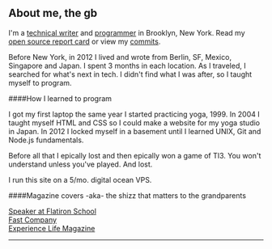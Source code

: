 About me, the gb
----------------

I'm a [technical writer](http://git.gwenbell.com) and [programmer](http://bitters.gwenbell.com) in Brooklyn, New York. Read my [open source report card](http://osrc.dfm.io/gwenbell) or view my [commits](https://github.com/gwenbell).

Before New York, in 2012 I lived and wrote from Berlin, SF, Mexico, Singapore and Japan. I spent 3 months in each location. As I traveled, I searched for what's next in tech. I didn't find what I was after, so I taught myself to program.

####How I learned to program

I got my first laptop the same year I started practicing yoga, 1999. In 2004 I taught myself HTML and CSS so I could make a website for my yoga studio in Japan. In 2012 I locked myself in a basement until I learned UNIX, Git and Node.js fundamentals. 

Before all that I epically lost and then epically won a game of TI3. You won't understand unless you've played. And lost.

I run this site on a 5/mo. digital ocean VPS.

####Magazine covers -aka- the shizz that matters to the grandparents

<a href="http://blog.flatironschool.com/">Speaker at Flatiron School</a><br />
<a href="http://www.fastcompany.com/1596274/gwen-bell-social-media-guru">Fast Company</a><br />
<a href="http://experiencelife.com/video/behind-the-scenes-with-gwen-bell/">Experience Life Magazine</a><br />

<hr />